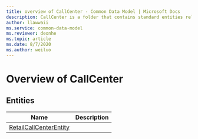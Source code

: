 ```yaml
---
title: overview of CallCenter - Common Data Model | Microsoft Docs
description: CallCenter is a folder that contains standard entities related to the Common Data Model.
author: llawwaii
ms.service: common-data-model
ms.reviewer: deonhe
ms.topic: article
ms.date: 8/7/2020
ms.author: weiluo
---
```


# Overview of CallCenter


## Entities

|Name|Description|
|---|---|
|[RetailCallCenterEntity](RetailCallCenterEntity.md)||
